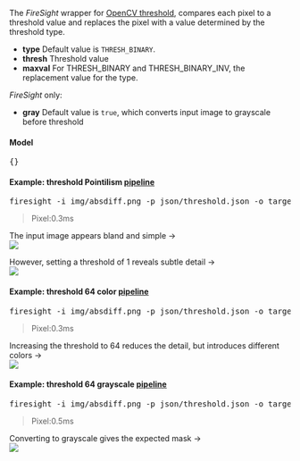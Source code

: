 The _FireSight_ wrapper for [OpenCV threshold](http://docs.opencv.org/modules/imgproc/doc/miscellaneous_transformations.html?highlight=threshold#threshold),  compares each pixel to a threshold value and replaces the pixel with a value determined by the threshold type.

* **type** Default value is `THRESH_BINARY`.
* **thresh** Threshold value
* **maxval** For THRESH_BINARY and THRESH_BINARY_INV, the replacement value for the type.

_FireSight_ only:
* **gray** Default value is `true`, which converts input image to grayscale before threshold

#### Model
<pre>{}</pre>

#### Example: threshold Pointilism [pipeline](https://github.com/firepick1/FireSight/blob/master/json/threshold.json)
<pre>firesight -i img/absdiff.png -p json/threshold.json -o target/threshold1-color.png -Dthresh=1 -Dgray=false</pre>
> Pixel:0.3ms

The input image appears bland and simple &rarr; <br>
<img src="https://github.com/firepick1/FireSight/blob/master/img/absdiff.png?raw=true">

However, setting a threshold of 1 reveals subtle detail &rarr; <br>
<img src="https://github.com/firepick1/FireSight/blob/master/img/threshold1-color.png?raw=true">

#### Example: threshold 64 color [pipeline](https://github.com/firepick1/FireSight/blob/master/json/threshold.json)
<pre>firesight -i img/absdiff.png -p json/threshold.json -o target/threshold64-color.png -Dthresh=64 -Dgray=false</pre>
> Pixel:0.3ms

Increasing the threshold to 64 reduces the detail, but introduces different colors &rarr; <br>
<img src="https://github.com/firepick1/FireSight/blob/master/img/threshold64-color.png?raw=true">

#### Example: threshold 64 grayscale [pipeline](https://github.com/firepick1/FireSight/blob/master/json/threshold.json)
<pre>firesight -i img/absdiff.png -p json/threshold.json -o target/threshold64.png -Dthresh=64</pre>
> Pixel:0.5ms

Converting to grayscale gives the expected mask &rarr; <br>
<img src="https://github.com/firepick1/FireSight/blob/master/img/threshold64.png?raw=true">
